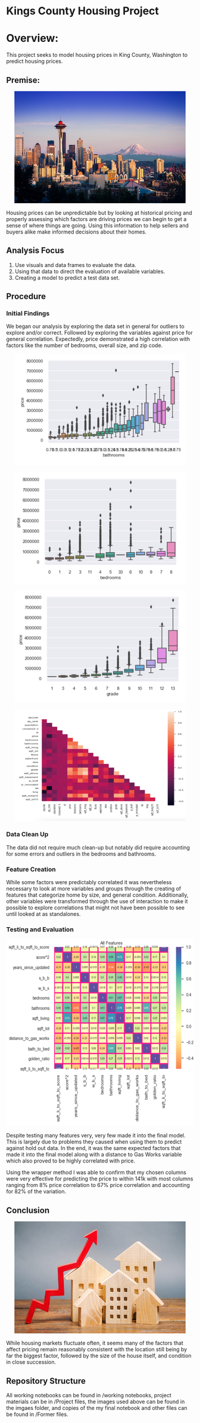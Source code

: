 # Kings County Housing Project
 

Overview:
======
This project seeks to model housing prices in King County, Washington to predict housing prices. 

## Premise: 

<p align="center">
  <img width="460" height="300" src=images/seattle.jpeg>
</p>

Housing prices can be unpredictable but by looking at historical pricing and properly assessing which factors are driving prices we can begin to get a sense of where things are going. Using this information to help sellers and buyers alike make informed decisions about their homes. 

## Analysis Focus
1. Use visuals and data frames to evaluate the data.
2. Using that data to direct the evaluation of available variables.  
3. Creating a model to predict a test data set.

## Procedure

### Initial Findings 

We began our analysis by exploring the data set in general for outliers to explore and/or correct. Followed by exploring the variables against price for general correlation. Expectedly, price demonstrated a high correlation with factors like the number of bedrooms, overall size, and zip code. 

<p align="center">
  <img width="460" height="300" src=images/Bathrooms.png>
</p>

<p align="center">
  <img width="460" height="300" src=images/Bedrooms.png>
</p>

<p align="center">
  <img width="460" height="300" src=images/Grade.png>
</p>

<p align="center">
  <img width="460" height="300" src=images/Corr.png>
</p>


### Data Clean Up

The data did not require much clean-up but notably did require accounting for some errors and outliers in the bedrooms and bathrooms.


### Feature Creation 

While some factors were predictably correlated it was nevertheless necessary to look at more variables and groups through the creating of features that categorize home by size, and general condition. Additionally, other variables were transformed through the use of interaction to make it possible to explore correlations that might not have been possible to see until looked at as standalones.  

### Testing and Evaluation

<p align="center">
  <img width="700" height="500" src=images/allfeats.png>
</p>

Despite testing many features very, very few made it into the final model. This is largely due to problems they caused when using them to predict against hold out data. In the end, it was the same expected factors that made it into the final model along with a distance to Gas Works variable which also proved to be highly correlated with price.  

Using the wrapper method I was able to confirm that my chosen columns were very effective for predicting the price to within 141k with most columns ranging from 8% price correlation to 67% price correlation and accounting for 82% of the variation. 

## Conclusion 

<p align="center">
  <img width="460" height="300" src=images/house.jpg>
</p>

While housing markets fluctuate often, it seems many of the factors that affect pricing remain reasonably consistent with the location still being by far the biggest factor, followed by the size of the house itself, and condition in close succession. 

## Repository Structure  
All working notebooks can be found in /working notebooks, project materials can be in /Project files, the images used above can be found in the imgaes folder, and copies of the my final notebook and other files can be found in /Former files. 


